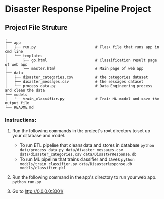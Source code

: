 # Disaster Response Pipeline Project

## Project File Struture
    .
    ├── app     
    │   ├── run.py                           # Flask file that runs app in cmd line
    │   └── templates   
    │       ├── go.html                      # Classification result page of web app
    │       └── master.html                  # Main page of web app    
    ├── data                   
    │   ├── disaster_categories.csv          # the categories dataset
    │   ├── disaster_messages.csv            # the messages dataset
    │   └── process_data.py                  # Data Engineering process and clean the data
    ├── models
    │   └── train_classifier.py              # Train ML model and save the output file           
    └── README.md


### Instructions:
1. Run the following commands in the project's root directory to set up your database and model.

    - To run ETL pipeline that cleans data and stores in database
        `python data/process_data.py data/disaster_messages.csv data/disaster_categories.csv data/DisasterResponse.db`
    - To run ML pipeline that trains classifier and saves
        `python models/train_classifier.py data/DisasterResponse.db models/classifier.pkl`

2. Run the following command in the app's directory to run your web app.
    `python run.py`

3. Go to http://0.0.0.0:3001/
